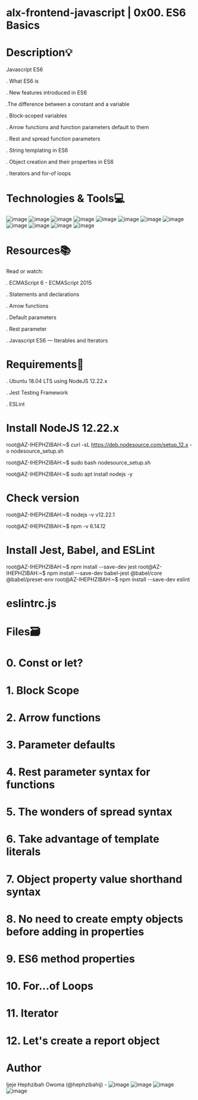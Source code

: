 # alx-frontend-javascript | 0x00. ES6 Basics

# Description:bulb:

Javascript ES6


. What ES6 is

. New features introduced in ES6

.The difference between a constant and a variable

. Block-scoped variables

. Arrow functions and function parameters default to them

. Rest and spread function parameters

. String templating in ES6

. Object creation and their properties in ES6

. Iterators and for-of loops

# Technologies & Tools:computer:
![image](https://github.com/hephzibahij/alx-frontend-javascript/assets/128981877/05bbc0f7-a690-4e14-943d-a1cb30e137da)
![image](https://github.com/hephzibahij/alx-frontend-javascript/assets/128981877/cfe344f3-e3b4-4e43-88d9-b482b60dd986)
![image](https://github.com/hephzibahij/alx-frontend-javascript/assets/128981877/6be2c6db-aafb-402f-9e97-f69f9800bea5)
![image](https://github.com/hephzibahij/alx-frontend-javascript/assets/128981877/09c5c709-a33d-4f27-a8db-621beb3a8743)
![image](https://github.com/hephzibahij/alx-frontend-javascript/assets/128981877/e59a15c3-8d7c-40a5-8193-95e47e737dff)
![image](https://github.com/hephzibahij/alx-frontend-javascript/assets/128981877/6019b906-de24-43ba-84ec-7f6e6eb748e0)
![image](https://github.com/hephzibahij/alx-frontend-javascript/assets/128981877/c6869a99-bb0f-4970-acfc-001829aa44fc)
![image](https://github.com/hephzibahij/alx-frontend-javascript/assets/128981877/ea508c95-3919-4b38-978a-99b03da76d4e)
![image](https://github.com/hephzibahij/alx-frontend-javascript/assets/128981877/7ceec4a1-3eff-420e-b256-8c8beae82f9e)
![image](https://github.com/hephzibahij/alx-frontend-javascript/assets/128981877/2979a45f-fdb4-48d5-a809-0b0631b8cfd7)
![image](https://github.com/hephzibahij/alx-frontend-javascript/assets/128981877/3dfbcfce-7a16-47f3-b6b4-7f2741b83f47)
![image](https://github.com/hephzibahij/alx-frontend-javascript/assets/128981877/a964fbd1-3808-489b-adca-ef31b386f3ba)


# Resources:books:
Read or watch:

. ECMAScript 6 - ECMAScript 2015

. Statements and declarations

. Arrow functions

. Default parameters

. Rest parameter

. Javascript ES6 — Iterables and Iterators

# Requirements:hammer:

. Ubuntu 18.04 LTS using NodeJS 12.22.x

. Jest Testing Framework

. ESLint

# Install NodeJS 12.22.x

root@AZ-IHEPHZIBAH:~$ curl -sL https://deb.nodesource.com/setup_12.x -o nodesource_setup.sh

root@AZ-IHEPHZIBAH:~$ sudo bash nodesource_setup.sh

root@AZ-IHEPHZIBAH:~$ sudo apt install nodejs -y

# Check version

root@AZ-IHEPHZIBAH:~$ nodejs -v
v12.22.1

root@AZ-IHEPHZIBAH:~$ npm -v
6.14.12

# Install Jest, Babel, and ESLint

root@AZ-IHEPHZIBAH:~$ npm install --save-dev jest
root@AZ-IHEPHZIBAH:~$ npm install --save-dev babel-jest @babel/core @babel/preset-env
root@AZ-IHEPHZIBAH:~$ npm install --save-dev eslint

# eslintrc.js

# Files:card_file_box:
# 0. Const or let?
# 1. Block Scope
# 2. Arrow functions
# 3. Parameter defaults
# 4. Rest parameter syntax for functions
# 5. The wonders of spread syntax
# 6. Take advantage of template literals
# 7. Object property value shorthand syntax
# 8. No need to create empty objects before adding in properties
# 9. ES6 method properties
# 10. For...of Loops
# 11. Iterator
# 12. Let's create a report object

# Author
Ijeje Hephzibah Owoma (@hephzibahij) - ![image](https://github.com/hephzibahij/alx-frontend-javascript/assets/128981877/82bfd353-21c2-44db-a043-84674d64a1d0)
![image](https://github.com/hephzibahij/alx-frontend-javascript/assets/128981877/0681de49-af46-44ba-a8aa-0e457d01d3b1)
![image](https://github.com/hephzibahij/alx-frontend-javascript/assets/128981877/4022b1a0-b589-4971-9740-afca24fe7135)
![image](https://github.com/hephzibahij/alx-frontend-javascript/assets/128981877/f7033c44-4876-4240-9756-6268fa6fae3d)

